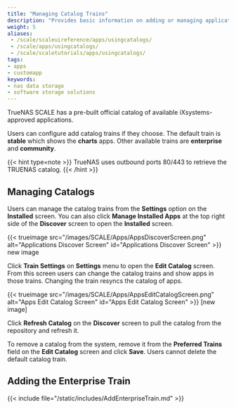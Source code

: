 ```yaml
---
title: "Managing Catalog Trains"
description: "Provides basic information on adding or managing application catalogs in TrueNAS SCALE."
weight: 5
aliases:
 - /scale/scaleuireference/apps/usingcatalogs/
 - /scale/apps/usingcatalogs/
 - /scale/scaletutorials/apps/usingcatalogs/
tags:
- apps
- customapp
keywords:
- nas data storage
- software storage solutions
---
```


TrueNAS SCALE has a pre-built official catalog of available iXsystems-approved applications.

Users can configure add catalog trains if they choose.
The default train is **stable** which shows the **charts** apps. Other available trains are **enterprise** and **community**.

{{< hint type=note >}}
TrueNAS uses outbound ports 80/443 to retrieve the TRUENAS catalog.
{{< /hint >}}

## Managing Catalogs
Users can manage the catalog trains from the **Settings** option on the **Installed** screen.
You can also click **Manage Installed Apps** at the top right side of the **Discover** screen to open the **Installed** screen.

{{< trueimage src="/images/SCALE/Apps/AppsDiscoverScreen.png" alt="Applications Discover Screen" id="Applications Discover Screen" >}} new image

Click **Train Settings** on **Settings** menu to open the **Edit Catalog** screen.
From this screen users can change the catalog trains and show apps in those trains. Changing the train resyncs the catalog of apps.

{{< trueimage src="/images/SCALE/Apps/AppsEditCatalogScreen.png" alt="Apps Edit Catalog Screen" id="Apps Edit Catalog Screen" >}} [new image]

Click **Refresh Catalog** on the **Discover** screen to pull the catalog from the repository and refresh it.

To remove a catalog from the system, remove it from the **Preferred Trains** field on the **Edit Catalog** screen and click **Save**.
Users cannot delete the default catalog train.
<!-- commenting out this section until we get confirmation of how to add a third-party catalog.
## Adding Catalogs 
{{< include file="/static/includes/ThirdPartyCatalogs.md" >}}

To deploy a third-party application, use the **Custom App** option.
 -->
## Adding the Enterprise Train

{{< include file="/static/includes/AddEnterpriseTrain.md" >}}
